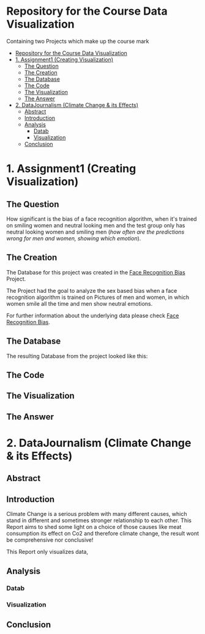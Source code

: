 # Repository for the Course Data Visualization
Containing two Projects which make up the course mark

- [Repository for the Course Data Visualization](#repository-for-the-course-data-visualization)
- [1. Assignment1 (Creating Visualization)](#1-assignment1-creating-visualization)
  - [The Question](#the-question)
  - [The Creation](#the-creation)
  - [The Database](#the-database)
  - [The Code](#the-code)
  - [The Visualization](#the-visualization)
  - [The Answer](#the-answer)
- [2. DataJournalism (Climate Change \& its Effects)](#2-datajournalism-climate-change--its-effects)
  - [Abstract](#abstract)
  - [Introduction](#introduction)
  - [Analysis](#analysis)
    - [Datab](#datab)
    - [Visualization](#visualization)
  - [Conclusion](#conclusion)

# 1. Assignment1 (Creating Visualization)
## The Question
How significant is the bias of a face recognition algorithm, when it's trained on smiling women and neutral looking men and the test group only has neutral looking women and smiling men (*how often are the predictions wrong for men and women, showing which emotion*).
## The Creation
The Database for this project was created in the [Face Recognition Bias](https://wandb.ai/elsaesserniklas/4facesbias/reports/Face-Recognition-Bias-Report---Vmlldzo1NjUzNDg3?accessToken=ko7n0bkuhe2512rf4rz2zwfi6njqygqbi6a4ltw4d1sz97bxtj6ttw2hmla78iic) Project.

The Project had the goal to analyze the sex based bias when a face recognition algorithm is trained on Pictures of men and women, in which women smile all the time and men show neutral emotions.

For further information about the underlying data please check [Face Recognition Bias](https://wandb.ai/elsaesserniklas/4facesbias/reports/Face-Recognition-Bias-Report---Vmlldzo1NjUzNDg3?accessToken=ko7n0bkuhe2512rf4rz2zwfi6njqygqbi6a4ltw4d1sz97bxtj6ttw2hmla78iic).
## The Database
The resulting Database from the project looked like this:



## The Code
## The Visualization
## The Answer

# 2. DataJournalism (Climate Change & its Effects)
## Abstract
## Introduction
Climate Change is a serious problem with many different causes, which stand in different and sometimes stronger relationship to each other. This Report aims to shed some light on a choice of those causes like meat consumption its effect on Co2 and therefore climate change, the result wont be comprehensive nor conclusive!

This Report only visualizes data, 
## Analysis
### Datab
### Visualization
## Conclusion
